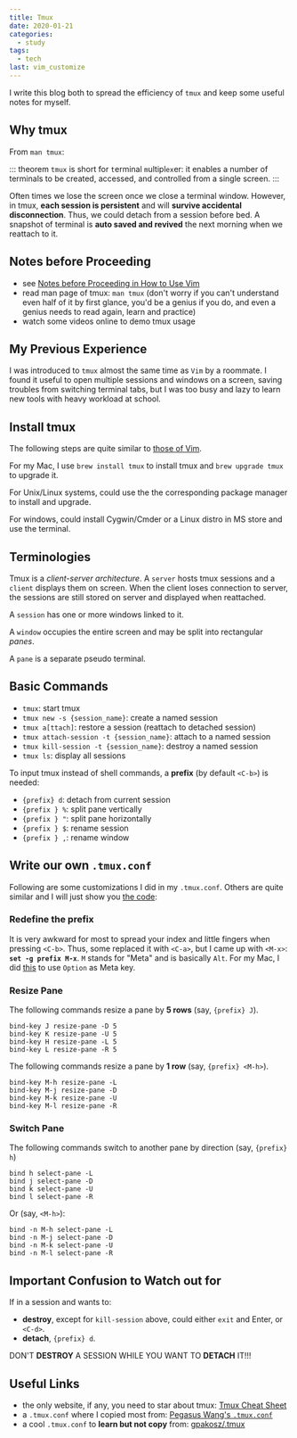 ```yaml
---
title: Tmux
date: 2020-01-21
categories:
  - study
tags:
  - tech
last: vim_customize
---
```


I write this blog both to spread the efficiency of `tmux` and keep some useful notes for myself.

<!-- more -->

## Why tmux

From `man tmux`:

::: theorem
`tmux` is short for `t`erminal `m`ultipl`ex`er: it enables a number of terminals to be created, accessed, and controlled from a single screen.
:::

Often times we lose the screen once we close a terminal window. However, in tmux, **each session is persistent** and will **survive accidental disconnection**. Thus, we could detach from a session before bed. A snapshot of terminal is **auto saved and revived** the next morning when we reattach to it.

## Notes before Proceeding

- see [Notes before Proceeding in How to Use Vim](vim_commands#notes-before-proceeding)
- read man page of tmux: `man tmux` (don't worry if you can't understand even half of it by first glance, you'd be a genius if you do, and even a genius needs to read again, learn and practice)
- watch some videos online to demo tmux usage

## My Previous Experience

I was introduced to `tmux` almost the same time as `Vim` by a roommate. I found it useful to open multiple sessions and windows on a screen, saving troubles from switching terminal tabs, but I was too busy and lazy to learn new tools with heavy workload at school.

## Install tmux

The following steps are quite similar to [those of Vim](vim_commands.md#install-and-upgrade-neovim).

For my Mac, I use `brew install tmux` to install tmux and `brew upgrade tmux` to upgrade it.

For Unix/Linux systems, could use the the corresponding package manager to install and upgrade.

For windows, could install Cygwin/Cmder or a Linux distro in MS store and use the terminal.

## Terminologies

Tmux is a _client-server architecture_. A `server` hosts tmux sessions and a `client` displays them on screen. When the client loses connection to server, the sessions are still stored on server and displayed when reattached.

A `session` has one or more windows linked to it.

A `window` occupies the entire screen and may be split into rectangular _panes_.

A `pane` is a separate pseudo terminal.

## Basic Commands

- `tmux`: start tmux
- `tmux new -s {session_name}`: create a named session
- `tmux a[ttach]`: restore a session (reattach to detached session)
- `tmux attach-session -t {session_name}`: attach to a named session
- `tmux kill-session -t {session_name}`: destroy a named session
- `tmux ls`: display all sessions

To input tmux instead of shell commands, a **prefix** (by default `<C-b>`) is needed:

- `{prefix} d`: detach from current session
- `{prefix } %`: split pane vertically
- `{prefix } "`: split pane horizontally
- `{prefix } $`: rename session
- `{prefix } ,`: rename window

## Write our own `.tmux.conf`

Following are some customizations I did in my `.tmux.conf`. Others are quite similar and I will just show you [the code](https://github.com/franklinqin0/dotfiles/blob/master/tmux/.tmux.conf):

### Redefine the prefix

It is very awkward for most to spread your index and little fingers when pressing `<C-b>`. Thus, some replaced it with `<C-a>`, but I came up with `<M-x>`: **`set -g prefix M-x`**. `M` stands for "Meta" and is basically `Alt`. For my Mac, I did [this](https://superuser.com/a/963367) to use `Option` as Meta key.

### Resize Pane

The following commands resize a pane by **5 rows** (say, `{prefix} J`).

```
bind-key J resize-pane -D 5
bind-key K resize-pane -U 5
bind-key H resize-pane -L 5
bind-key L resize-pane -R 5
```

The following commands resize a pane by **1 row** (say, `{prefix} <M-h>`).

```
bind-key M-h resize-pane -L
bind-key M-j resize-pane -D
bind-key M-k resize-pane -U
bind-key M-l resize-pane -R
```

### Switch Pane

The following commands switch to another pane by direction (say, `{prefix} h`)

```
bind h select-pane -L
bind j select-pane -D
bind k select-pane -U
bind l select-pane -R
```

Or (say, `<M-h>`):

```
bind -n M-h select-pane -L
bind -n M-j select-pane -D
bind -n M-k select-pane -U
bind -n M-l select-pane -R
```

## Important Confusion to Watch out for

If in a session and wants to:

- **destroy**, except for `kill-session` above, could either `exit` and Enter, or `<C-d>`.
- **detach**, `{prefix} d`.

DON'T **DESTROY** A SESSION WHILE YOU WANT TO **DETACH** IT!!!

## Useful Links

- the only website, if any, you need to star about tmux: [Tmux Cheat Sheet](https://tmuxcheatsheet.com)
- a `.tmux.conf` where I copied most from: [Pegasus Wang's `.tmux.conf`](https://github.com/PegasusWang/linux_config/blob/master/mac/tmux.conf)
- a cool `.tmux.conf` to **learn but not copy** from: [gpakosz/.tmux](https://github.com/gpakosz/.tmux)
